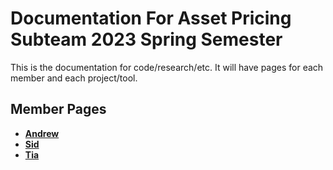 # Documentation For Asset Pricing Subteam 2023 Spring Semester

This is the documentation for code/research/etc. It will have pages for each
member and each project/tool.

## Member Pages

- [**Andrew**](./andrew.md)
- [**Sid**](./sid.md)
- [**Tia**](./tia.md)


